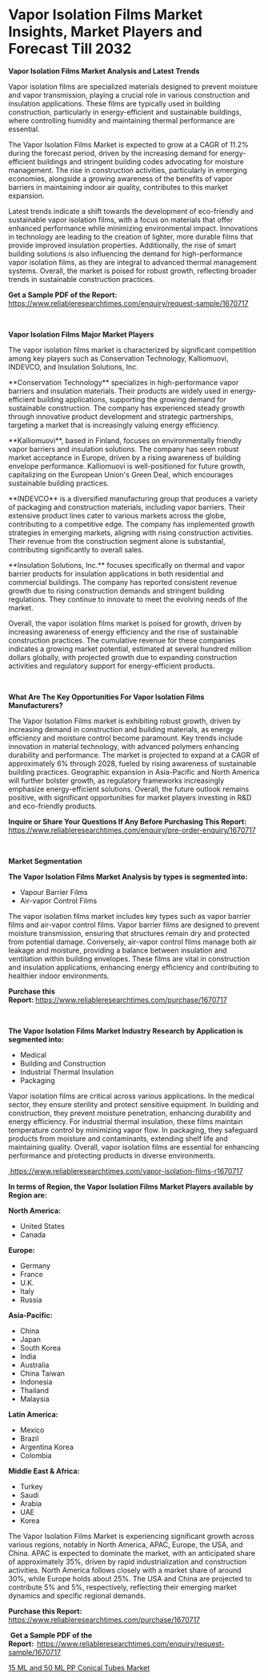 <p><h1>Vapor Isolation Films Market Insights, Market Players and Forecast Till 2032</h1></p><p><strong>Vapor Isolation Films Market Analysis and Latest Trends</strong></p>
<p><p>Vapor isolation films are specialized materials designed to prevent moisture and vapor transmission, playing a crucial role in various construction and insulation applications. These films are typically used in building construction, particularly in energy-efficient and sustainable buildings, where controlling humidity and maintaining thermal performance are essential. </p><p>The Vapor Isolation Films Market is expected to grow at a CAGR of 11.2% during the forecast period, driven by the increasing demand for energy-efficient buildings and stringent building codes advocating for moisture management. The rise in construction activities, particularly in emerging economies, alongside a growing awareness of the benefits of vapor barriers in maintaining indoor air quality, contributes to this market expansion.</p><p>Latest trends indicate a shift towards the development of eco-friendly and sustainable vapor isolation films, with a focus on materials that offer enhanced performance while minimizing environmental impact. Innovations in technology are leading to the creation of lighter, more durable films that provide improved insulation properties. Additionally, the rise of smart building solutions is also influencing the demand for high-performance vapor isolation films, as they are integral to advanced thermal management systems. Overall, the market is poised for robust growth, reflecting broader trends in sustainable construction practices.</p></p>
<p><strong>Get a Sample PDF of the Report:&nbsp;</strong> <a href="https://www.reliableresearchtimes.com/enquiry/request-sample/1670717?utm_campaign=3548&utm_medium=2&utm_source=Github&utm_content=ia&utm_term=25032025&utm_id=vapor-isolation-films">https://www.reliableresearchtimes.com/enquiry/request-sample/1670717</a></p>
<p>&nbsp;</p>
<p><strong>Vapor Isolation Films Major Market Players</strong></p>
<p><p>The vapor isolation films market is characterized by significant competition among key players such as Conservation Technology, Kalliomuovi, INDEVCO, and Insulation Solutions, Inc. </p><p>**Conservation Technology** specializes in high-performance vapor barriers and insulation materials. Their products are widely used in energy-efficient building applications, supporting the growing demand for sustainable construction. The company has experienced steady growth through innovative product development and strategic partnerships, targeting a market that is increasingly valuing energy efficiency.</p><p>**Kalliomuovi**, based in Finland, focuses on environmentally friendly vapor barriers and insulation solutions. The company has seen robust market acceptance in Europe, driven by a rising awareness of building envelope performance. Kalliomuovi is well-positioned for future growth, capitalizing on the European Union's Green Deal, which encourages sustainable building practices.</p><p>**INDEVCO** is a diversified manufacturing group that produces a variety of packaging and construction materials, including vapor barriers. Their extensive product lines cater to various markets across the globe, contributing to a competitive edge. The company has implemented growth strategies in emerging markets, aligning with rising construction activities. Their revenue from the construction segment alone is substantial, contributing significantly to overall sales.</p><p>**Insulation Solutions, Inc.** focuses specifically on thermal and vapor barrier products for insulation applications in both residential and commercial buildings. The company has reported consistent revenue growth due to rising construction demands and stringent building regulations. They continue to innovate to meet the evolving needs of the market.</p><p>Overall, the vapor isolation films market is poised for growth, driven by increasing awareness of energy efficiency and the rise of sustainable construction practices. The cumulative revenue for these companies indicates a growing market potential, estimated at several hundred million dollars globally, with projected growth due to expanding construction activities and regulatory support for energy-efficient products.</p></p>
<p>&nbsp;</p>
<p><strong>What Are The Key Opportunities For Vapor Isolation Films Manufacturers?</strong></p>
<p><p>The Vapor Isolation Films market is exhibiting robust growth, driven by increasing demand in construction and building materials, as energy efficiency and moisture control become paramount. Key trends include innovation in material technology, with advanced polymers enhancing durability and performance. The market is projected to expand at a CAGR of approximately 6% through 2028, fueled by rising awareness of sustainable building practices. Geographic expansion in Asia-Pacific and North America will further bolster growth, as regulatory frameworks increasingly emphasize energy-efficient solutions. Overall, the future outlook remains positive, with significant opportunities for market players investing in R&D and eco-friendly products.</p></p>
<p><strong>Inquire or Share Your Questions If Any Before Purchasing This Report:</strong> <a href="https://www.reliableresearchtimes.com/enquiry/pre-order-enquiry/1670717?utm_campaign=3548&utm_medium=2&utm_source=Github&utm_content=ia&utm_term=25032025&utm_id=vapor-isolation-films">https://www.reliableresearchtimes.com/enquiry/pre-order-enquiry/1670717</a></p>
<p>&nbsp;</p>
<p><strong>Market Segmentation</strong></p>
<p><strong>The Vapor Isolation Films Market Analysis by types is segmented into:</strong></p>
<p><ul><li>Vapour Barrier Films</li><li>Air-vapor Control Films</li></ul></p>
<p><p>The vapor isolation films market includes key types such as vapor barrier films and air-vapor control films. Vapor barrier films are designed to prevent moisture transmission, ensuring that structures remain dry and protected from potential damage. Conversely, air-vapor control films manage both air leakage and moisture, providing a balance between insulation and ventilation within building envelopes. These films are vital in construction and insulation applications, enhancing energy efficiency and contributing to healthier indoor environments.</p></p>
<p><strong>Purchase this Report:&nbsp;</strong><a href="https://www.reliableresearchtimes.com/purchase/1670717?utm_campaign=3548&utm_medium=2&utm_source=Github&utm_content=ia&utm_term=25032025&utm_id=vapor-isolation-films">https://www.reliableresearchtimes.com/purchase/1670717</a></p>
<p>&nbsp;</p>
<p><strong>The Vapor Isolation Films Market Industry Research by Application is segmented into:</strong></p>
<p><ul><li>Medical</li><li>Building and Construction</li><li>Industrial Thermal Insulation</li><li>Packaging</li></ul></p>
<p><p>Vapor isolation films are critical across various applications. In the medical sector, they ensure sterility and protect sensitive equipment. In building and construction, they prevent moisture penetration, enhancing durability and energy efficiency. For industrial thermal insulation, these films maintain temperature control by minimizing vapor flow. In packaging, they safeguard products from moisture and contaminants, extending shelf life and maintaining quality. Overall, vapor isolation films are essential for enhancing performance and protecting products in diverse environments.</p></p>
<p><a href="https://www.reliableresearchtimes.com/vapor-isolation-films-r1670717?utm_campaign=3548&utm_medium=2&utm_source=Github&utm_content=ia&utm_term=25032025&utm_id=vapor-isolation-films">&nbsp;https://www.reliableresearchtimes.com/vapor-isolation-films-r1670717</a></p>
<p><strong>In terms of Region, the Vapor Isolation Films Market Players available by Region are:</strong></p>
<p>
    <p> <strong> North America: </strong>
        <ul>
            <li>United States</li>
            <li>Canada</li>
        </ul>
        </p> 
    <p> <strong> Europe: </strong>
        <ul>
            <li>Germany</li>
            <li>France</li>
            <li>U.K.</li>
            <li>Italy</li>
            <li>Russia</li>
        </ul>
        </p> 
    <p> <strong> Asia-Pacific: </strong>
        <ul>
            <li>China</li>
            <li>Japan</li>
            <li>South Korea</li>
            <li>India</li>
            <li>Australia</li>
            <li>China Taiwan</li>
            <li>Indonesia</li>
            <li>Thailand</li>
            <li>Malaysia</li>
        </ul>
        </p> 
    <p> <strong> Latin America: </strong>
        <ul>
            <li>Mexico</li>
            <li>Brazil</li>
            <li>Argentina Korea</li>
            <li>Colombia</li>
        </ul>
        </p> 
    <p> <strong> Middle East & Africa: </strong>
        <ul>
            <li>Turkey</li>
            <li>Saudi</li>
            <li>Arabia</li>
            <li>UAE</li>
            <li>Korea</li>
        </ul>
    </p>
    </p>
<p><p>The Vapor Isolation Films Market is experiencing significant growth across various regions, notably in North America, APAC, Europe, the USA, and China. APAC is expected to dominate the market, with an anticipated share of approximately 35%, driven by rapid industrialization and construction activities. North America follows closely with a market share of around 30%, while Europe holds about 25%. The USA and China are projected to contribute 5% and 5%, respectively, reflecting their emerging market dynamics and specific regional demands.</p></p>
<p><strong>Purchase this Report: </strong><a href="https://www.reliableresearchtimes.com/purchase/1670717?utm_campaign=3548&utm_medium=2&utm_source=Github&utm_content=ia&utm_term=25032025&utm_id=vapor-isolation-films">https://www.reliableresearchtimes.com/purchase/1670717</a></p>
<p>&nbsp;<strong>Get a Sample PDF of the Report:&nbsp;&nbsp;</strong><a href="https://www.reliableresearchtimes.com/enquiry/request-sample/1670717?utm_campaign=3548&utm_medium=2&utm_source=Github&utm_content=ia&utm_term=25032025&utm_id=vapor-isolation-films">https://www.reliableresearchtimes.com/enquiry/request-sample/1670717</a></p>
<p><strong></strong></p>
<p><p><a href="https://github.com/briandahm87/Market-Research-Report-List-1/blob/main/15-ml-and-50-ml-pp-conical-tubes-market.md?utm_campaign=3548&utm_medium=2&utm_source=Github&utm_content=ia&utm_term=25032025&utm_id=vapor-isolation-films">15 ML and 50 ML PP Conical Tubes Market</a></p></p>